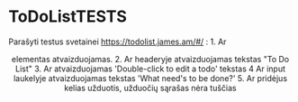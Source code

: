 # ToDoListTESTS
Parašyti testus svetainei https://todolist.james.am/#/ :
    1. Ar <header> elementas atvaizduojamas.
    2. Ar headeryje atvaizduojamas tekstas "To Do List"
    3. Ar atvaizduojamas 'Double-click to edit a todo' tekstas
    4 Ar input laukelyje atvaizduojamas tekstas 'What need's to be done?'
    5. Ar pridėjus kelias užduotis, užduočių sąrašas nėra tuščias
